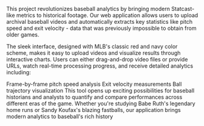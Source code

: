 This project revolutionizes baseball analytics by bringing modern Statcast-like metrics to historical footage. Our web application allows users to upload archival baseball videos and automatically extracts key statistics like pitch speed and exit velocity - data that was previously impossible to obtain from older games.

The sleek interface, designed with MLB's classic red and navy color scheme, makes it easy to upload videos and visualize results through interactive charts. Users can either drag-and-drop video files or provide URLs, watch real-time processing progress, and receive detailed analytics including:

Frame-by-frame pitch speed analysis
Exit velocity measurements
Ball trajectory visualization
This tool opens up exciting possibilities for baseball historians and analysts to quantify and compare performances across different eras of the game. Whether you're studying Babe Ruth's legendary home runs or Sandy Koufax's blazing fastballs, our application brings modern analytics to baseball's rich history
